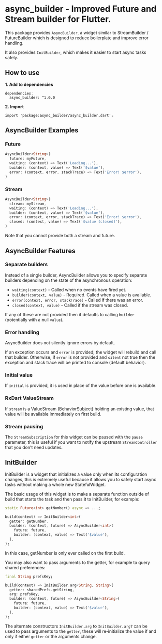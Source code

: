 # async_builder - Improved Future and Stream builder for Flutter.

This package provides `AsyncBuilder`, a widget similar to StreamBuilder / FutureBuilder which is designed to reduce
boilerplate and improve error handling.

It also provides `InitBuilder`, which makes it easier to start async tasks safely.

## How to use

**1. Add to dependencies**
```
dependencies:
  async_builder: ^1.0.0
```

**2. Import**
```
import 'package:async_builder/async_builder.dart';
```

## AsyncBuilder Examples

### Future

```dart
AsyncBuilder<String>(
  future: myFuture,
  waiting: (context) => Text('Loading...'),
  builder: (context, value) => Text('$value'),
  error: (context, error, stackTrace) => Text('Error! $error'),
)
```

### Stream

```dart
AsyncBuilder<String>(
  stream: myStream,
  waiting: (context) => Text('Loading...'),
  builder: (context, value) => Text('$value'),
  error: (context, error, stackTrace) => Text('Error! $error'),
  closed: (context, value) => Text('$value (closed)'),
)
```

Note that you cannot provide both a stream and future.

## AsyncBuilder Features

### Separate builders

Instead of a single builder, AsyncBuilder allows you to specify separate builders depending on the state of the
asynchronous operation:

* `waiting(context)` - Called when no events have fired yet.
* `builder(context, value)` - Required. Called when a value is available.
* `error(context, error, stackTrace)` - Called if there was an error.
* `closed(context, value)` - Called if the stream was closed.

If any of these are not provided then it defaults to calling `builder` (potentially with a null `value`).

### Error handling

AsyncBuilder does not silently ignore errors by default.

If an exception occurs and `error` is provided, the widget will rebuild and call that builder.
Otherwise, if `error` is not provided and `silent` not true then the exception and stack trace will be printed to
console (default behavior).

### Initial value

If `initial` is provided, it is used in place of the value before one is available.

### RxDart ValueStream

If `stream` is a ValueStream (BehaviorSubject) holding an existing value, that value will be available immediately on
first build.

### Stream pausing

The `StreamSubscription` for this widget can be paused with the `pause` parameter, this is useful if you want to notify
the upstream `StreamController` that you don't need updates.

## InitBuilder

InitBuilder is a widget that initializes a value only when its configuration changes, this is extremely useful because
it allows you to safely start async tasks without making a whole new StatefulWidget.

The basic usage of this widget is to make a separate function outside of build that starts the task and then pass it to
InitBuilder, for example:

```dart
static Future<int> getNumber() async => ...;

build(context) => InitBuilder<int>(
  getter: getNumber,
  builder: (context, future) => AsyncBuilder<int>(
    future: future,
    builder: (context, value) => Text('$value'),
  ),
);
```

In this case, getNumber is only ever called on the first build.

You may also want to pass arguments to the getter, for example to query shared preferences:

```dart
final String prefsKey;

build(context) => InitBuilder.arg<String, String>(
  getter: sharedPrefs.getString,
  arg: prefsKey,
  builder: (context, future) => AsyncBuilder<String>(
    future: future,
    builder: (context, value) => Text('$value'),
  ),
);
```

The alternate constructors `InitBuilder.arg` to `InitBuilder.arg7` can be used to pass arguments to the `getter`, these
will re-initialize the value if and only if either `getter` or the arguments change.